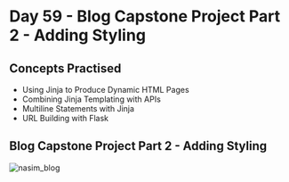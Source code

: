 # Day 59 - Blog Capstone Project Part 2 - Adding Styling
## Concepts Practised
- Using Jinja to Produce Dynamic HTML Pages
- Combining Jinja Templating with APIs
- Multiline Statements with Jinja
- URL Building with Flask
## Blog Capstone Project Part 2 - Adding Styling
![nasim_blog](https://github.com/Nasim-RN/100_Days_of_Python/assets/132076501/7b9b63d0-6a5e-4b94-be2c-24be6867c612)

